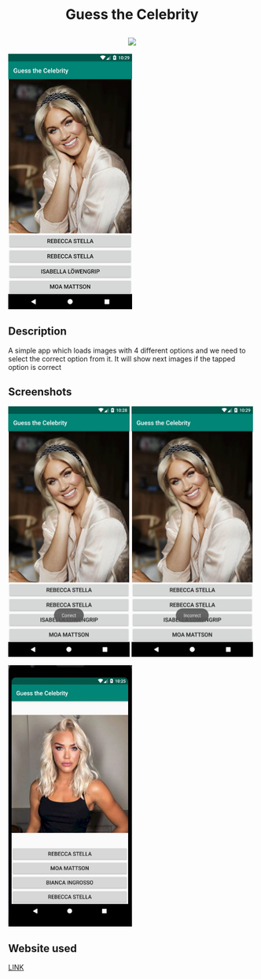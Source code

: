 <h1 align="center">Guess the Celebrity</h1>
<h2 align="center">
</h2>

<p align="center">
  
<img src="https://img.shields.io/badge/AndroidStudio-v4.0.1-brightgreen">

</p>

<img src="./images/1.png" width="50%" height="25%">

## Description
 A simple app which loads images with 4 different options and we need to select the correct option from it.
 It will show next images if the tapped option is correct

## Screenshots
 <img src="./images/2.png" width="49%" height="25%"> <img src="./images/3.png" width="49%" height="25%">

 <img src="./images/4.jpeg" width="50%" height="25%">

## Website used
[LINK](https://svenskainfluencers.nu/kandisar/)






